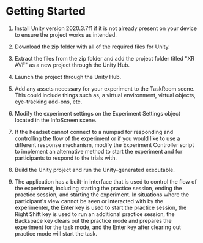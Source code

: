 # Getting Started 

1. Install Unity version 2020.3.7f1 if it is not already present on your device to ensure the project works as intended.

2. Download the zip folder with all of the required files for Unity. 

3. Extract the files from the zip folder and add the project folder titled "XR AVF" as a new project through the Unity Hub.

4. Launch the project through the Unity Hub.

5. Add any assets necessary for your experiment to the TaskRoom scene. This could include things such as, a virtual environment, virtual objects, eye-tracking add-ons, etc.

6. Modify the experiment settings on the Experiment Settings object located in the InfoScreen scene.

7. If the headset cannot connect to a numpad for responding and controlling the flow of the experiment or if you would like to use a different response mechanism, modify the Experiment Controller script to implement an alternative method to start the experiment and for participants to respond to the trials with.

7. Build the Unity project and run the Unity-generated executable.

8. The application has a built-in interface that is used to control the flow of the experiment, including starting the practice session, ending the practice session, and starting the experiment. In situations where the participant's view cannot be seen or interacted with by the experimenter, the Enter key is used to start the practice session, the Right Shift key is used to run an additional practice session, the Backspace key clears out the practice mode and prepares the experiment for the task mode, and the Enter key after clearing out practice mode will start the task.
<br>
<br>
